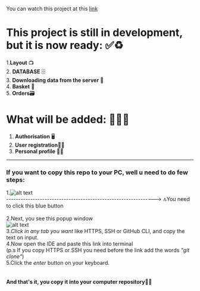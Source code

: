  You can watch this project at this [link](https://delivery-food-20f12.web.app/)
<br>
# This project is still in development, but it is now ready:  ✅♻️
1.**Layout** 📺 
<br>
2. **DATABASE** 🗄
<br>
3. **Downloading data from the server** 📲
<br>
4. **Basket** 🛒
<br>
5. **Orders**🗃
<br>
# What will be added: 🧑🏼‍💻
1. **Authorisation** 🖥
2. **User registration**👱🏼 
3. **Personal profile** 👱🏼 

<hr>

### If you want to copy this repo to your PC, well u need to do few steps: ###

 1.<img alt="alt text" src="https://i.imgur.com/dpnMrDx.png" /> <br>
--------------------------------------------------------------> 🔝You need to click this blue button <br> <br>
2.Next, you see this popup window <br>
<img alt="alt text" src="https://i.imgur.com/thFoRgN.png" /> <br>
3.*Click in any tab you want* like HTTPS, SSH or GitHub CLI, and copy the text on input. <br>
4.Now open the IDE and paste this link into terminal  <br>
(p.s If you copy HTTPS or SSH you need before the link add the words *"git clone"*)<br>
5.Click the *enter* button on your keyboard.<br>
<br>
<br>
**And that's it, you copy it into your computer repository**🎉🎊
